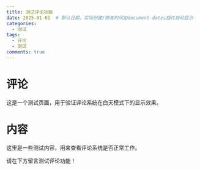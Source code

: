 ```yaml
---
title: 测试评论功能
date: 2025-01-01  # 默认日期，实际创建/修改时间由document-dates插件自动显示
categories:
  - 测试
tags:
  - 评论
  - 测试
comments: true
---
```


# 评论

这是一个测试页面，用于验证评论系统在白天模式下的显示效果。

# 内容

这里是一些测试内容，用来查看评论系统是否正常工作。

请在下方留言测试评论功能！